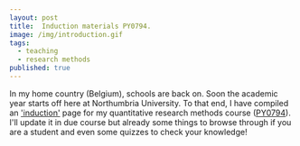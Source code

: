 ```yaml
---
layout: post
title:  Induction materials PY0794.
image: /img/introduction.gif
tags:
  - teaching
  - research methods
published: true
---
```


In my home country (Belgium), schools are back on. Soon the academic year starts off here at Northumbria University. To that end, I have compiled an ['induction'](https://tvpollet.github.io/induction_PY0794) page for my quantitative research methods course ([PY0794](https://tvpollet.github.io/PY0794/)). I'll update it in due course but already some things to browse through if you are a student and even some quizzes to check your knowledge!